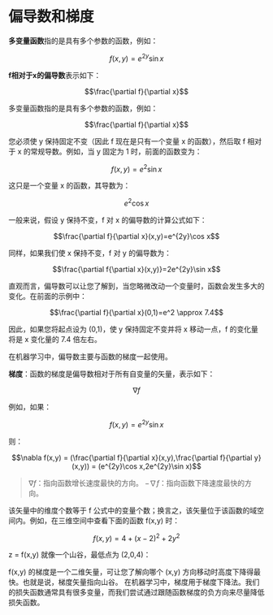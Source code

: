 # 偏导数和梯度

**多变量函数**指的是具有多个参数的函数，例如：

$$f(x,y)=e^{2y}\sin x$$

**f相对于x的偏导数**表示如下：

$$\frac{\partial f}{\partial x}$$

多变量函数指的是具有多个参数的函数，例如：

$$\frac{\partial f}{\partial x}$$

您必须使 y 保持固定不变（因此 f 现在是只有一个变量 x 的函数），然后取 f 相对于 x 的常规导数。例如，当 y 固定为 1 时，前面的函数变为：

$$f(x,y)=e^2\sin x$$

这只是一个变量 x 的函数，其导数为：

$$e^2\cos x$$

一般来说，假设 y 保持不变，f 对 x 的偏导数的计算公式如下：

$$\frac{\partial f}{\partial x}(x,y)=e^{2y}\cos x$$

同样，如果我们使 x 保持不变，f 对 y 的偏导数为：

$$\frac{\partial f{\partial x}(x,y)}=2e^{2y}\sin x$$

直观而言，偏导数可以让您了解到，当您略微改动一个变量时，函数会发生多大的变化。在前面的示例中：

$$\frac{\partial f}{\partial x}(0,1)=e^2 \approx 7.4$$

因此，如果您将起点设为 (0,1)，使 y 保持固定不变并将 x 移动一点，f 的变化量将是 x 变化量的 7.4 倍左右。

在机器学习中，偏导数主要与函数的梯度一起使用。

**梯度**：函数的梯度是偏导数相对于所有自变量的矢量，表示如下：

$$\nabla f$$

例如，如果：

$$f(x,y)=e^{2y}\sin x$$

则：

$$\nabla f(x,y) = (\frac{\partial f}{\partial x}(x,y),\frac{\partial f}{\partial y}(x,y)) = (e^{2y}\cos x,2e^{2y}\sin x)$$

>$\nabla f$：指向函数增长速度最快的方向。
>$-\nabla f$：指向函数下降速度最快的方向。

该矢量中的维度个数等于 f 公式中的变量个数；换言之，该矢量位于该函数的域空间内。例如，在三维空间中查看下面的函数 f(x,y) 时：

$$f(x,y)=4+(x-2)^2+2y^2$$

z = f(x,y) 就像一个山谷，最低点为 (2,0,4)：

f(x,y) 的梯度是一个二维矢量，可让您了解向哪个 (x,y) 方向移动时高度下降得最快。也就是说，梯度矢量指向山谷。
在机器学习中，梯度用于梯度下降法。我们的损失函数通常具有很多变量，而我们尝试通过跟随函数梯度的负方向来尽量降低损失函数。
